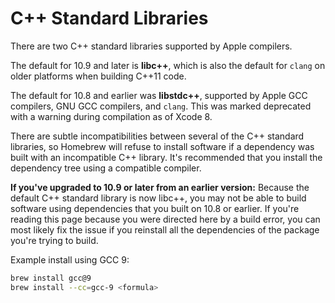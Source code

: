 # C++ Standard Libraries

There are two C++ standard libraries supported by Apple compilers.

The default for 10.9 and later is **libc++**, which is also the default for `clang` on older
platforms when building C++11 code.

The default for 10.8 and earlier was **libstdc++**, supported by Apple GCC
compilers, GNU GCC compilers, and `clang`. This was marked deprecated with a
warning during compilation as of Xcode 8.

There are subtle incompatibilities between several of the C++ standard libraries,
so Homebrew will refuse to install software if a dependency was built with an
incompatible C++ library. It's recommended that you install the dependency tree
using a compatible compiler.

**If you've upgraded to 10.9 or later from an earlier version:** Because the default C++
standard library is now libc++, you may not be able to build software using
dependencies that you built on 10.8 or earlier. If you're reading this page because
you were directed here by a build error, you can most likely fix the issue if
you reinstall all the dependencies of the package you're trying to build.

Example install using GCC 9:

```sh
brew install gcc@9
brew install --cc=gcc-9 <formula>
```
